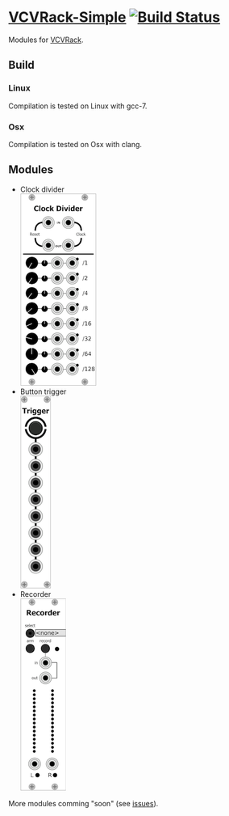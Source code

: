 # [VCVRack-Simple](https://iohannrabeson.github.io/VCVRack-Simple/) [![Build Status](https://travis-ci.org/IohannRabeson/VCVRack-Simple.svg?branch=master)](https://travis-ci.org/IohannRabeson/VCVRack-Simple)
Modules for [VCVRack](https://github.com/VCVRack/Rack).

## Build

### Linux
Compilation is tested on Linux with gcc-7.

### Osx
Compilation is tested on Osx with clang.

## Modules

 - Clock divider  
  ![clock_divider_screenshot](screenshots/clock_divider.png)
 - Button trigger  
  ![button_trigger_screenshot](screenshots/button_trigger.png)
 - Recorder  
  ![recorded_trigger_screenshot](screenshots/recorder.png)

 More modules comming "soon" (see [issues](https://github.com/IohannRabeson/VCVRack-Simple/issues)).
